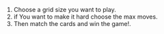 1. Choose a grid size you want to play.
2. if You want to make it hard choose the max moves.
3. Then match the cards and win the game!.

